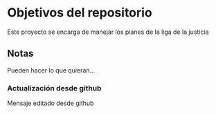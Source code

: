 # Objetivos del repositorio

Este proyecto se encarga de manejar los planes de la liga de la justicia


## Notas
Pueden hacer lo que quieran...

### Actualización desde github
 Mensaje editado desde github
